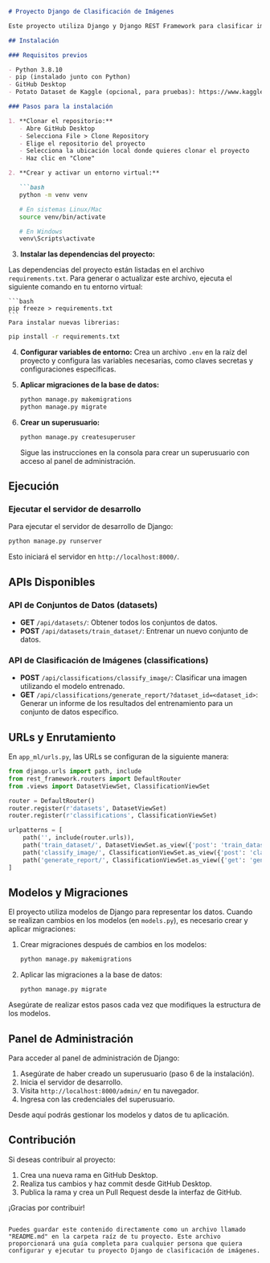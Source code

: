 

```markdown
# Proyecto Django de Clasificación de Imágenes

Este proyecto utiliza Django y Django REST Framework para clasificar imágenes utilizando varios algoritmos de machine learning.

## Instalación

### Requisitos previos

- Python 3.8.10
- pip (instalado junto con Python)
- GitHub Desktop
- Potato Dataset de Kaggle (opcional, para pruebas): https://www.kaggle.com/datasets/arjuntejaswi/plant-village

### Pasos para la instalación

1. **Clonar el repositorio:**
   - Abre GitHub Desktop
   - Selecciona File > Clone Repository
   - Elige el repositorio del proyecto
   - Selecciona la ubicación local donde quieres clonar el proyecto
   - Haz clic en "Clone"

2. **Crear y activar un entorno virtual:**

   ```bash
   python -m venv venv

   # En sistemas Linux/Mac
   source venv/bin/activate

   # En Windows
   venv\Scripts\activate
   ```

3. **Instalar las dependencias del proyecto:**


Las dependencias del proyecto están listadas en el archivo `requirements.txt`. Para generar o actualizar este archivo, ejecuta el siguiente comando en tu entorno virtual:

    ```bash
    pip freeze > requirements.txt
    ```
    Para instalar nuevas librerias:
   ```bash
   pip install -r requirements.txt
   ```

4. **Configurar variables de entorno:**
   Crea un archivo `.env` en la raíz del proyecto y configura las variables necesarias, como claves secretas y configuraciones específicas.

5. **Aplicar migraciones de la base de datos:**

   ```bash
   python manage.py makemigrations
   python manage.py migrate
   ```

6. **Crear un superusuario:**

   ```bash
   python manage.py createsuperuser
   ```

   Sigue las instrucciones en la consola para crear un superusuario con acceso al panel de administración.

## Ejecución

### Ejecutar el servidor de desarrollo

Para ejecutar el servidor de desarrollo de Django:

```bash
python manage.py runserver
```

Esto iniciará el servidor en `http://localhost:8000/`.

## APIs Disponibles

### API de Conjuntos de Datos (datasets)

- **GET** `/api/datasets/`: Obtener todos los conjuntos de datos.
- **POST** `/api/datasets/train_dataset/`: Entrenar un nuevo conjunto de datos.

### API de Clasificación de Imágenes (classifications)

- **POST** `/api/classifications/classify_image/`: Clasificar una imagen utilizando el modelo entrenado.
- **GET** `/api/classifications/generate_report/?dataset_id=<dataset_id>`: Generar un informe de los resultados del entrenamiento para un conjunto de datos específico.

## URLs y Enrutamiento

En `app_ml/urls.py`, las URLs se configuran de la siguiente manera:

```python
from django.urls import path, include
from rest_framework.routers import DefaultRouter
from .views import DatasetViewSet, ClassificationViewSet

router = DefaultRouter()
router.register(r'datasets', DatasetViewSet)
router.register(r'classifications', ClassificationViewSet)

urlpatterns = [
    path('', include(router.urls)),
    path('train_dataset/', DatasetViewSet.as_view({'post': 'train_dataset'}), name='train_dataset'),
    path('classify_image/', ClassificationViewSet.as_view({'post': 'classify_image'}), name='classify_image'),
    path('generate_report/', ClassificationViewSet.as_view({'get': 'generate_report'}), name='generate_report'),
]
```

## Modelos y Migraciones

El proyecto utiliza modelos de Django para representar los datos. Cuando se realizan cambios en los modelos (en `models.py`), es necesario crear y aplicar migraciones:

1. Crear migraciones después de cambios en los modelos:
   ```bash
   python manage.py makemigrations
   ```

2. Aplicar las migraciones a la base de datos:
   ```bash
   python manage.py migrate
   ```

Asegúrate de realizar estos pasos cada vez que modifiques la estructura de los modelos.


## Panel de Administración

Para acceder al panel de administración de Django:

1. Asegúrate de haber creado un superusuario (paso 6 de la instalación).
2. Inicia el servidor de desarrollo.
3. Visita `http://localhost:8000/admin/` en tu navegador.
4. Ingresa con las credenciales del superusuario.

Desde aquí podrás gestionar los modelos y datos de tu aplicación.

## Contribución

Si deseas contribuir al proyecto:

1. Crea una nueva rama en GitHub Desktop.
2. Realiza tus cambios y haz commit desde GitHub Desktop.
3. Publica la rama y crea un Pull Request desde la interfaz de GitHub.

¡Gracias por contribuir!
```

Puedes guardar este contenido directamente como un archivo llamado "README.md" en la carpeta raíz de tu proyecto. Este archivo proporcionará una guía completa para cualquier persona que quiera configurar y ejecutar tu proyecto Django de clasificación de imágenes.